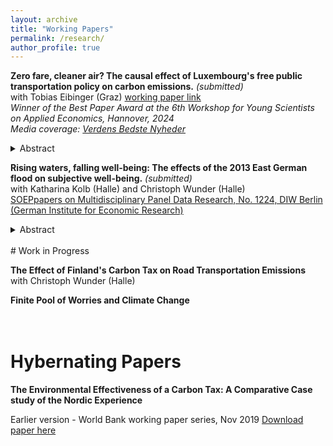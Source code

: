 ```yaml
---
layout: archive
title: "Working Papers"
permalink: /research/
author_profile: true
---
```



**Zero fare, cleaner air? The causal effect of Luxembourg's free public transportation policy on carbon emissions.** *(submitted)* \
with Tobias Eibinger (Graz) [working paper link](https://eibinget.github.io/files/zerofare.pdf) \
*Winner of the Best Paper Award at the 6th Workshop for Young Scientists on Applied Economics, Hannover, 2024* \
*Media coverage: [Verdens Bedste Nyheder](https://verdensbedstenyheder.dk/nyheder/benzin-bimmeren-bliver-i-garagen-tyskerne-har-faaet-millioner-ud-paa-skinnerne-med-billig-togbillet/)*
<details>
<summary> Abstract</summary>

In March 2020, Luxembourg became the first country in the world to offer free transport across all modes of public transport. We leverage this unique quasi-experimental setting to evaluate whether Luxembourg's free public transport policy led to a reduction in carbon emissions from road transport. We use spatial data from the European Emission Database on Global Atmospheric Research to construct a panel of carbon emissions for NUTS 2 regions in the EU from 2016 to 2021. Given Luxembourg's unique characteristics among these regions, Difference-in-Differences and canonical Synthetic-Control methods are inadequate for finding a suitable counterfactual for Luxembourg. Instead, we employ the recently proposed Synthetic Difference-in-Differences method, which combines the advantages of both of these methods to create a synthetic comparison for Luxembourg. We estimate an average reduction in road transport emissions of 8% over the period 2020-2021 attributable to the policy. To ensure a causal interpretation, we consider Luxembourg's distinctive characteristics and account for the concurrent COVID-19 pandemic as well as other challenges to address potential threats to identification. In particular, we control for confounding factors such as changes in commuting and working-from-home patterns as well as low-emission engine technologies and fuel prices. Event study analyses and sensitivity checks support the robustness of our results.

</details>

 
**Rising waters, falling well-being: The effects of the 2013 East German flood on subjective well-being.** 
*(submitted)* \
with Katharina Kolb (Halle) and Christoph Wunder (Halle) \
[SOEPpapers on Multidisciplinary Panel Data Research, No. 1224, DIW Berlin (German Institute for Economic Research)](https://www.diw.de/de/diw_01.c.953264.de/publikationen/soeppapers/2025_1224/rising_waters__falling_well-being__the_effects_of_the_2013_east_german_flood_on_subjective_well-being.html)
<details>
<summary> Abstract</summary>
This paper employs a panel event study design to examine the causal effects of the 2013 flood disaster in East Germany on subjective well-being. We merge geo-spatial flood data with longitudinal data from the Socio-Economic Panel (SOEP) to identify individuals in affected municipalities. Our results show that those affected by the flood report a significant life satisfaction drop of 0.17 points on an 11-point scale, which is equivalent to a 2.5% fall from pre-flood levels, in the year after the flood. The effect is more severe in peripheral areas than in central areas, and for low-income individuals than for high-income individuals. However, the effect dissipates by 2015. Additionally, we observe a notable initial decrease in health satisfaction, followed by recovery, while financial satisfaction was largely unaffected. 

</details>
<br/>
# Work in Progress

**The Effect of Finland's Carbon Tax on Road Transportation Emissions**\
with Christoph Wunder (Halle)

<!--This paper uses synthetic controls to investigate the environmental effectiveness of the carbon taxes introduced in the Nordic countries in the early 1990s.



<!--This paper investigates if directly experiencing a natural disaster affects an individual's concerns about climate change, in Germany.-->

**Finite Pool of Worries and Climate Change**
<br><br><br>
# Hybernating Papers

**The Environmental Effectiveness of a Carbon Tax: A Comparative Case study of the Nordic Experience** 

Earlier version - World Bank working paper series, Nov 2019
[Download paper here](https://openknowledge.worldbank.org/handle/10986/32746)

